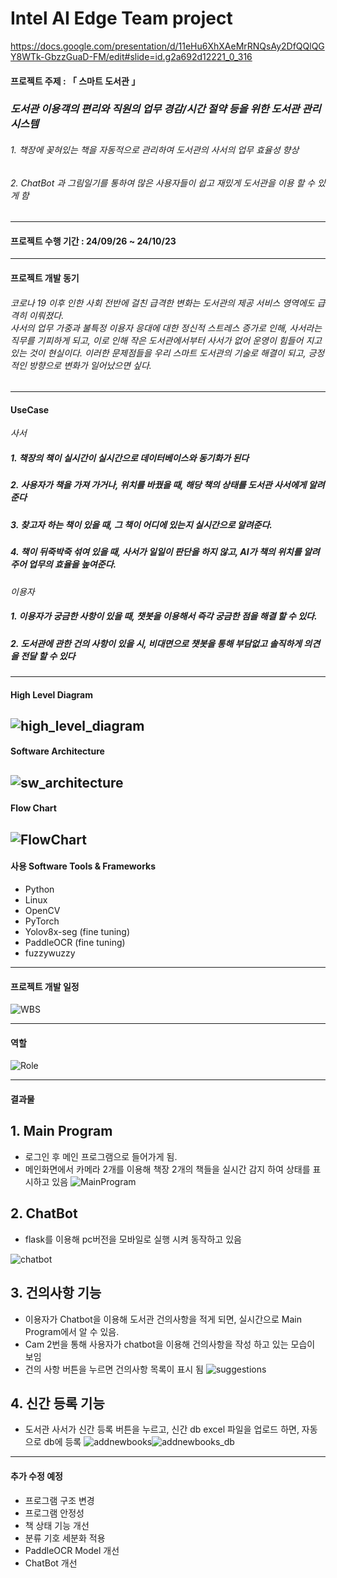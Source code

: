 # Intel AI Edge Team project

https://docs.google.com/presentation/d/11eHu6XhXAeMrRNQsAy2DfQQlQGY8WTk-GbzzGuaD-FM/edit#slide=id.g2a692d12221_0_316 

#### 프로젝트 주제 : 「 스마트 도서관 」 
### *도서관 이용객의 편리와 직원의 업무 경감/시간 절약 등을 위한 도서관 관리 시스템*


######                   1. 책장에 꽂혀있는 책을 자동적으로 관리하여 도서관의 사서의 업무 효율성 향상
######                   2. ChatBot 과 그림일기를 통하여 많은 사용자들이 쉽고 재밌게 도서관을 이용 할 수 있게 함

---
#### 프로젝트 수행 기간 : 24/09/26 ~ 24/10/23

---
#### 프로젝트 개발 동기 
###### 코로나 19 이후 인한 사회 전반에 걸친 급격한 변화는 도서관의 제공 서비스 영역에도 급격히 이뤄졌다.<br> 사서의 업무 가중과 불특정 이용자 응대에 대한 정신적 스트레스 증가로 인해, 사서라는 직무를 기피하게 되고, 이로 인해 작은 도서관에서부터 사서가 없어 운영이 힘들어 지고 있는 것이 현실이다. 이러한 문제점들을 우리 스마트 도서관의 기술로 해결이 되고, 긍정적인 방향으로 변화가 일어났으면 싶다.
---
#### UseCase
*사서*
##### 1. 책장의 책이 실시간이 실시간으로 데이터베이스와 동기화가 된다
##### 2. 사용자가 책을 가져 가거나, 위치를 바꿨을 때, 해당 책의 상태를 도서관 사서에게 알려준다
##### 3. 찾고자 하는 책이 있을 때, 그 책이 어디에 있는지 실시간으로 알려준다.
##### 4. 책이 뒤죽박죽 섞여 있을 때, 사서가 일일이 판단을 하지 않고, AI가 책의 위치를 알려주어 업무의 효율을 높여준다.

*이용자*
##### 1. 이용자가 궁금한 사항이 있을 때, 챗봇을 이용해서 즉각 궁금한 점을 해결 할 수 있다.
##### 2. 도서관에 관한 건의 사항이 있을 시, 비대면으로 챗봇을 통해 부담없고 솔직하게 의견을 전달 할 수 있다
---
#### High Level Diagram
![high_level_diagram](https://github.com/user-attachments/assets/1ae57c94-f288-48bd-a90e-4236b6b21d1b)
---
#### Software Architecture
![sw_architecture](https://github.com/user-attachments/assets/fe4af14a-8bd3-46bc-9b3b-d48e2ee1ec07)
---
#### Flow Chart
![FlowChart](https://github.com/user-attachments/assets/8a3d26a1-5017-4156-922a-8a2017dab210)
---
#### 사용 Software Tools & Frameworks 
* Python
* Linux
* OpenCV
* PyTorch
* Yolov8x-seg (fine tuning)
* PaddleOCR (fine tuning)
* fuzzywuzzy
---
#### 프로젝트 개발 일정
![WBS](https://github.com/user-attachments/assets/792b02ef-3fbf-4c6a-a11b-79bd5f1986f9)

---
#### 역할
![Role](https://github.com/user-attachments/assets/97e1b9c7-4268-4018-9819-d6fc2667b52a)

---
#### 결과물
## 1. Main Program<br>
- 로그인 후 메인 프로그램으로 들어가게 됨.<br>
- 메인화면에서 카메라 2개를 이용해 책장 2개의 책들을 실시간 감지 하여 상태를 표시하고 있음
![MainProgram](https://github.com/user-attachments/assets/edbe002b-37ff-4f6b-9bc6-3c3dce393427)

## 2. ChatBot<br>
- flask를 이용해 pc버전을 모바일로 실행 시켜 동작하고 있음
<img src="[https://github.com/user-attachments/assets/a013adc4-0abe-41ab-bced-e114f92a532e]" alt="chatbot" style="width: 50% height: auto;">

## 3. 건의사항 기능<br>
- 이용자가 Chatbot을 이용해 도서관 건의사항을 적게 되면, 실시간으로 Main Program에서 알 수 있음.
- Cam 2번을 통해 사용자가 chatbot을 이용해 건의사항을 작성 하고 있는 모습이 보임
- 건의 사항 버튼을 누르면 건의사항 목록이 표시 됨
![suggestions](https://github.com/user-attachments/assets/207b4952-5887-4718-bc0e-4bedff695dc8)

## 4. 신간 등록 기능<br>
- 도서관 사서가 신간 등록 버튼을 누르고, 신간 db excel 파일을 업로드 하면, 자동으로 db에 등록
![addnewbooks](https://github.com/user-attachments/assets/de6f1593-83cf-42b4-8e8e-748439cc3baf)![addnewbooks_db](https://github.com/user-attachments/assets/599844e7-f701-42b3-8a00-c5ec954749d8)


---
#### 추가 수정 예정
* 프로그램 구조 변경
* 프로그램 안정성
* 책 상태 기능 개선
* 분류 기호 세분화 적용
* PaddleOCR Model 개선
* ChatBot 개선
